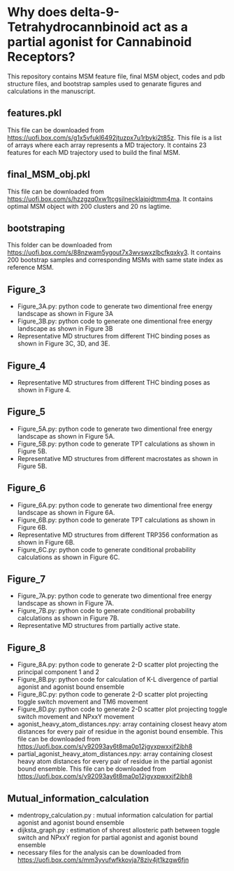 # Why does delta-9-Tetrahydrocannbinoid act as a partial agonist for Cannabinoid Receptors?
This repository contains MSM feature file, final MSM object, codes and pdb structure files, and bootstrap samples used to genarate figures and calculations in the manuscript.

## features.pkl
This file can be downloaded from https://uofi.box.com/s/g1x5vfukl6492jtuzpx7u1rbyki2t85z. This file is a list of arrays where each array represents a MD trajectory. It contains 23 features for each MD trajectory used to build the final MSM. 

## final_MSM_obj.pkl
This file can be downloaded from https://uofi.box.com/s/hzzgzq0xw1tcgsjlnecklajpjdtmm4ma. It contains optimal MSM object with 200 clusters and 20 ns lagtime. 

## bootstraping
This folder can be downloaded from https://uofi.box.com/s/88nzwam5ygout7x3wvswxzlbcfkqxky3. It contains 200 bootstrap samples and corresponding MSMs with same state index as reference MSM.

## Figure_3
- Figure_3A.py: python code to generate two dimentional free energy landscape as shown in Figure 3A
- Figure_3B.py: python code to generate one dimentional free energy landscape as shown in Figure 3B
- Representative MD structures from different THC binding poses as shown in Figure 3C, 3D, and 3E.

## Figure_4
- Representative MD structures from different THC binding poses as shown in Figure 4.

## Figure_5
- Figure_5A.py: python code to generate two dimentional free energy landscape as shown in Figure 5A.
- Figure_5B.py: python code to generate TPT calculations as shown in Figure 5B.
- Representative MD structures from different macrostates as shown in Figure 5B.

## Figure_6
- Figure_6A.py: python code to generate two dimentional free energy landscape as shown in Figure 6A.
- Figure_6B.py: python code to generate TPT calculations as shown in Figure 6B.
- Representative MD structures from different TRP356 conformation as shown in Figure 6B.
- Figure_6C.py: python code to generate conditional probability calculations as shown in Figure 6C.

## Figure_7
- Figure_7A.py: python code to generate two dimentional free energy landscape as shown in Figure 7A.
- Figure_7B.py: python code to generate conditional probability calculations as shown in Figure 7B.
- Representative MD structures from partially active state.

## Figure_8
- Figure_8A.py: python code to generate 2-D scatter plot projecting the principal component 1 and 2 
- Figure_8B.py: python code for calculation of K-L divergence of partial agonist and agonist bound ensemble 
- Figure_8C.py: python code to generate 2-D scatter plot projecting toggle switch movement and TM6 movement 
- Figure_8D.py: python code to generate 2-D scatter plot projecting toggle switch movement and NPxxY movement
- agonist_heavy_atom_distances.npy: array containing closest heavy atom distances for every pair of residue in the agonist bound ensemble. This file can be downloaded from https://uofi.box.com/s/y92093ay6t8ma0p12jgyxpwxxjf2ibh8
- partial_agonist_heavy_atom_distances.npy: array containing closest heavy atom distances for every pair of residue in the partial agonist bound ensemble. This file can be downloaded from https://uofi.box.com/s/y92093ay6t8ma0p12jgyxpwxxjf2ibh8

## Mutual_information_calculation
- mdentropy_calculation.py : mutual information calculation for partial agonist and agonist bound ensemble 
- dijksta_graph.py : estimation of shorest allosteric path between toggle switch and NPxxY region for partial agonist and agonist bound ensemble 
- necessary files for the analysis can be downloaded from https://uofi.box.com/s/mm3yvufwfkkovja78ziv4jt1kzgw6fjn
